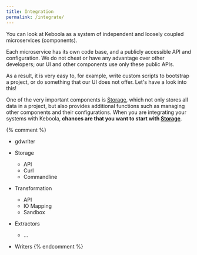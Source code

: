 ```yaml
---
title: Integration
permalink: /integrate/
---
```


You can look at Keboola as a system of independent and loosely coupled microservices (components). 

Each microservice has its own code base, and a publicly accessible API and configuration.
We do not cheat or have any advantage over other developers; our UI and other components use only these public APIs.

As a result, it is very easy to, for example, write custom scripts to bootstrap a project, or do something that our UI does not offer.
Let's have a look into this!

One of the very important components is [Storage](/integrate/storage/), which not only stores all data in a 
project, but also provides additional functions such as managing other components and their configurations. 
When you are integrating your systems with Keboola, **chances are that you want to start with [Storage](/integrate/storage/)**.


{% comment %} 
 
 - gdwriter

  - Storage
    - API
    - Curl
    - Commandline
  - Transformation
    - API
    - IO Mapping
    - Sandbox
  - Extractors
    - ...
  - Writers
{% endcomment %}